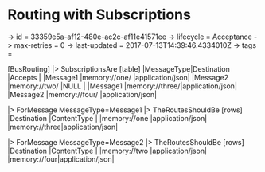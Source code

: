 # Routing with Subscriptions

-> id = 33359e5a-af12-480e-ac2c-af11e41571ee
-> lifecycle = Acceptance
-> max-retries = 0
-> last-updated = 2017-07-13T14:39:46.4334010Z
-> tags = 

[BusRouting]
|> SubscriptionsAre
    [table]
    |MessageType|Destination    |Accepts         |
    |Message1   |memory://one/  |application/json|
    |Message2   |memory://two/  |NULL            |
    |Message1   |memory://three/|application/json|
    |Message2   |memory://four/ |application/json|

|> ForMessage MessageType=Message1
|> TheRoutesShouldBe
    [rows]
    |Destination   |ContentType     |
    |memory://one  |application/json|
    |memory://three|application/json|

|> ForMessage MessageType=Message2
|> TheRoutesShouldBe
    [rows]
    |Destination  |ContentType     |
    |memory://two |application/json|
    |memory://four|application/json|

~~~
